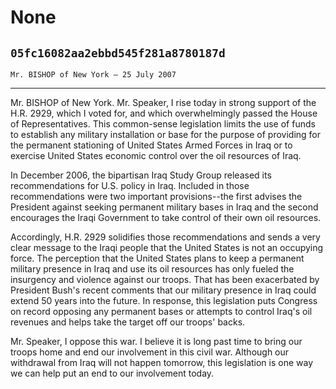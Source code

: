 # None
## `05fc16082aa2ebbd545f281a8780187d`
`Mr. BISHOP of New York — 25 July 2007`

---


Mr. BISHOP of New York. Mr. Speaker, I rise today in strong support 
of the H.R. 2929, which I voted for, and which overwhelmingly passed 
the House of Representatives. This common-sense legislation limits the 
use of funds to establish any military installation or base for the 
purpose of providing for the permanent stationing of United States 
Armed Forces in Iraq or to exercise United States economic control over 
the oil resources of Iraq.

In December 2006, the bipartisan Iraq Study Group released its 
recommendations for U.S. policy in Iraq. Included in those 
recommendations were two important provisions--the first advises the 
President against seeking permanent military bases in Iraq and the 
second encourages the Iraqi Government to take control of their own oil 
resources.

Accordingly, H.R. 2929 solidifies those recommendations and sends a 
very clear message to the Iraqi people that the United States is not an 
occupying force. The perception that the United States plans to keep a 
permanent military presence in Iraq and use its oil resources has only 
fueled the insurgency and violence against our troops. That has been 
exacerbated by President Bush's recent comments that our military 
presence in Iraq could extend 50 years into the future. In response, 
this legislation puts Congress on record opposing any permanent bases 
or attempts to control Iraq's oil revenues and helps take the target 
off our troops' backs.

Mr. Speaker, I oppose this war. I believe it is long past time to 
bring our troops home and end our involvement in this civil war. 
Although our withdrawal from Iraq will not happen tomorrow, this 
legislation is one way we can help put an end to our involvement today.